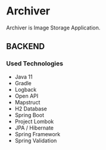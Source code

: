 # Archiver
Archiver is Image Storage Application.

## BACKEND
### Used Technologies
* Java 11
* Gradle
* Logback
* Open API
* Mapstruct
* H2 Database
* Spring Boot
* Project Lombok
* JPA / Hibernate
* Spring Framework
* Spring Validation

